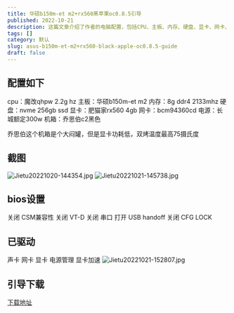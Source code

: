```yaml
---
title: 华硕b150m-et m2+rx560黑苹果oc0.8.5引导
published: 2022-10-21
description: 这篇文章介绍了作者的电脑配置，包括CPU、主板、内存、硬盘、显卡、网卡、电源和机箱等硬件信息。文章还提到了机箱的散热问题，以及通过BIOS设置优化系统性能的具体步骤，如关闭CSM兼容性、VT-D等。此外，文章还分享了已成功驱动的硬件列表，如声卡、网卡、显卡等，并提供了引导下载的链接。
tags: []
category: 默认
slug: asus-b150m-et-m2+rx560-black-apple-oc0.8.5-guide
draft: false
---
```



## 配置如下

cpu：魔改qhpw 2.2g hz
主板：华硕b150m-et m2
内存：8g ddr4 2133mhz
硬盘：nvme 256gb ssd
显卡：肥猫家rx560 4gb
网卡：bcm94360cd
电源：长城额定300w
机箱：乔思伯c2黑色

乔思伯这个机箱是个大闷罐，但是显卡功耗低，双烤温度最高75摄氏度

## 截图

![Jietu20221020-144354.jpg][1]
![Jietu20221021-145738.jpg][2]

## bios设置

关闭  CSM兼容性 
关闭  VT-D
关闭  串口
打开  USB handoff
关闭  CFG LOCK

## 已驱动

声卡
网卡
显卡
电源管理
显卡加速
![Jietu20221021-152807.jpg][3]
## 引导下载
 [下载地址][4]


  [1]: https://blogcdn.asbid.cn/2022/10/21/1666335477.jpg
  [2]: https://blogcdn.asbid.cn/2022/10/21/1666335487.jpg
  [3]: https://blogcdn.asbid.cn/2022/10/21/1666337330.jpg
  [4]: https://bbs.dasbid.com/thread/22